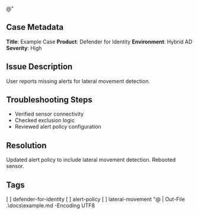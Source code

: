 @"
## Case Metadata
**Title**: Example Case
**Product**: Defender for Identity
**Environment**: Hybrid AD
**Severity**: High

## Issue Description
User reports missing alerts for lateral movement detection.

## Troubleshooting Steps
- Verified sensor connectivity
- Checked exclusion logic
- Reviewed alert policy configuration

## Resolution
Updated alert policy to include lateral movement detection. Rebooted sensor.

## Tags
[ ] defender-for-identity
[ ] alert-policy
[ ] lateral-movement
"@ | Out-File .\docs\example.md -Encoding UTF8